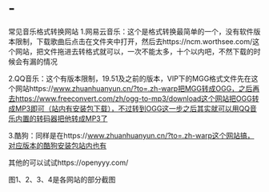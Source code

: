# -
常见音乐格式转换网站
1.网易云音乐：这个是格式转换最简单的一个，没有软件版本限制，下载歌曲后点击在文件夹中打开，然后去https://ncm.worthsee.com/这个网站，把文件拖进去转格式就可以，一次不能太多，十个以内吧，不然下载的时候会有漏的情况

2.QQ音乐：这个有版本限制，19.51及之前的版本，VIP下的MGG格式文件先在这个网站https://www.zhuanhuanyun.cn/?to=.zh-warp把MGG转成OGG，之后再去https://www.freeconvert.com/zh/ogg-to-mp3/download这个网站把OGG转成MP3即可（站内有安装包下载），不过转到OGG这一步之后其实就可以用QQ音乐内置的转码器把他转成MP3了

3.酷狗：同样是在https://www.zhuanhuanyun.cn/?to=.zh-warp这个网站搞，对应版本的酷狗安装包站内也有

其他的可以试试https://openyyy.com/

图1、2、3、4是各网站的部分截图


